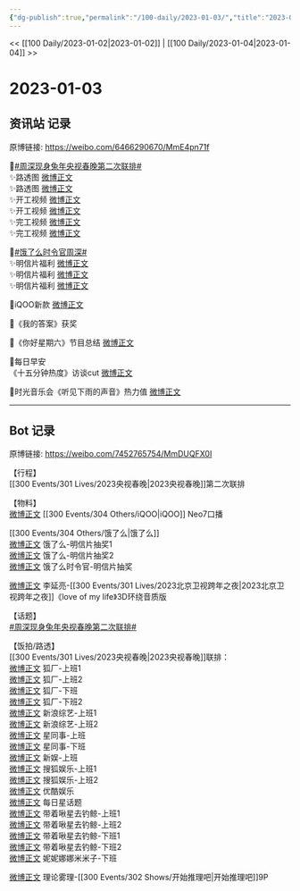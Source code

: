 ```yaml
---
{"dg-publish":true,"permalink":"/100-daily/2023-01-03/","title":"2023-01-03"}
---
```



<< [[100 Daily/2023-01-02\|2023-01-02]] | [[100 Daily/2023-01-04\|2023-01-04]] >>

# 2023-01-03

## 资讯站 记录

原博链接: https://weibo.com/6466290670/MmE4pn71f

🌟[#周深现身兔年央视春晚第二次联排#](https://s.weibo.com/weibo?q=%23%E5%91%A8%E6%B7%B1%E7%8E%B0%E8%BA%AB%E5%85%94%E5%B9%B4%E5%A4%AE%E8%A7%86%E6%98%A5%E6%99%9A%E7%AC%AC%E4%BA%8C%E6%AC%A1%E8%81%94%E6%8E%92%23)  
✨路透图 [微博正文](https://weibo.com/6466290670/MmAWI5tOf)  
✨路透图 [微博正文](https://weibo.com/6466290670/MmBqT6Bzl)  
✨开工视频 [微博正文](https://weibo.com/6466290670/MmAVC6zoj)  
✨开工视频 [微博正文](https://weibo.com/6466290670/MmAW9uVrO)  
✨完工视频 [微博正文](https://weibo.com/6466290670/MmBkmzM08)  
✨完工视频 [微博正文](https://weibo.com/6466290670/MmBqpwmu1)

🌟[#饿了么时令官周深#](https://s.weibo.com/weibo?q=%23%E9%A5%BF%E4%BA%86%E4%B9%88%E6%97%B6%E4%BB%A4%E5%AE%98%E5%91%A8%E6%B7%B1%23)  
✨明信片福利 [微博正文](https://weibo.com/6466290670/MmzO7fHKN)  
✨明信片福利 [微博正文](https://weibo.com/6466290670/MmBiTz5MO)  
✨明信片福利 [微博正文](https://weibo.com/6466290670/MmC7f7M5o)

🌟iQOO新款 [微博正文](https://weibo.com/6466290670/MmzIl3b3M)

🌟《我的答案》获奖 [](https://weibo.com/6466290670/Mmzgt0WLw)

🌟《你好星期六》节目总结 [微博正文](https://weibo.com/6466290670/MmAwTCQu5)

🌟每日早安  
《十五分钟热度》访谈cut [微博正文](https://weibo.com/6466290670/Mmyaj9RrD)

🌟时光音乐会《听见下雨的声音》热力值 [微博正文](https://weibo.com/6466290670/MmC6PFETg)

---
## Bot 记录

原博链接: https://weibo.com/7452765754/MmDUQFX0I

【行程】  
[[300 Events/301 Lives/2023央视春晚\|2023央视春晚]]第二次联排

【物料】  
[微博正文](https://m.weibo.cn/7478855230/4853802400481666) [[300 Events/304 Others/iQOO\|iQOO]] Neo7口播

[[300 Events/304 Others/饿了么\|饿了么]]  
[微博正文](https://m.weibo.cn/5117812753/4853795631146156) 饿了么-明信片抽奖1  
[微博正文](https://m.weibo.cn/5117812753/4853859677115208) 饿了么-明信片抽奖2  
[微博正文](https://m.weibo.cn/7756461320/4853878173993695) 饿了么时令官-明信片抽奖

[微博正文](https://m.weibo.cn/5131929066/4853191198381761) 李延亮-[[300 Events/301 Lives/2023北京卫视跨年之夜\|2023北京卫视跨年之夜]]《love of my life》3D环绕音质版

【话题】  
[#周深现身兔年央视春晚第二次联排#](https://s.weibo.com/weibo?q=%23%E5%91%A8%E6%B7%B1%E7%8E%B0%E8%BA%AB%E5%85%94%E5%B9%B4%E5%A4%AE%E8%A7%86%E6%98%A5%E6%99%9A%E7%AC%AC%E4%BA%8C%E6%AC%A1%E8%81%94%E6%8E%92%23)

【饭拍/路透】  
[[300 Events/301 Lives/2023央视春晚\|2023央视春晚]]联排：  
[微博正文](https://m.weibo.cn/6525010965/4853848054959643) 狐厂-上班1  
[微博正文](https://m.weibo.cn/6525010965/4853847598303897) 狐厂-上班2  
[微博正文](https://m.weibo.cn/6525010965/4853869627048359) 狐厂-下班  
[微博正文](https://m.weibo.cn/6525010965/4853869252972406) 狐厂-下班2  
[微博正文](https://m.weibo.cn/1878335471/4853847761355676) 新浪综艺-上班1  
[微博正文](https://m.weibo.cn/1878335471/4853904599156154) 新浪综艺-上班2  
[微博正文](https://m.weibo.cn/7090942012/4853849050054719) 星同事-上班  
[微博正文](https://m.weibo.cn/7090942012/4853868276492247) 星同事-下班  
[微博正文](https://m.weibo.cn/2782682084/4850972972813359) 新娱-上班  
[微博正文](https://m.weibo.cn/1843633441/4853848504012167) 搜狐娱乐-上班1  
[微博正文](https://m.weibo.cn/1843633441/4853851738341628) 搜狐娱乐-上班2  
[微博正文](https://m.weibo.cn/1763415704/4853849757582938) 优酷娱乐  
[微博正文](https://m.weibo.cn/6962149176/4853872709866660) 每日星话题  
[微博正文](https://m.weibo.cn/3246571812/4853854270654919) 带着啾星去钓鲸-上班1  
[微博正文](https://m.weibo.cn/3246571812/4853861167403691) 带着啾星去钓鲸-上班2  
[微博正文](https://m.weibo.cn/3246571812/4853872504349285) 带着啾星去钓鲸-下班1  
[微博正文](https://m.weibo.cn/3246571812/4853878041094488) 带着啾星去钓鲸-下班2  
[微博正文](https://m.weibo.cn/1848110183/4853903218185494) 妮妮娜娜米米子-下班

[微博正文](https://m.weibo.cn/7458115630/4853616538555219) 理论雾理-[[300 Events/302 Shows/开始推理吧\|开始推理吧]]9P
